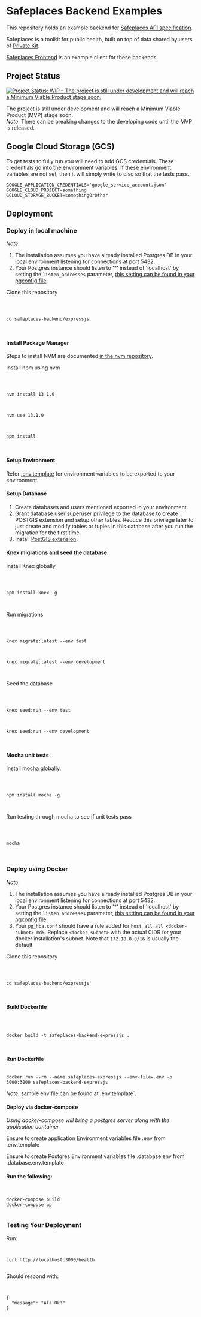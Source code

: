 
# Safeplaces Backend Examples

This repository holds an example backend for [Safeplaces API specification](https://github.com/Path-Check/safeplaces-frontend/blob/dev_mvp/Safe-Places-Server.md).

Safeplaces is a toolkit for public health, built on top of data shared by users of [Private Kit](https://github.com/tripleblindmarket/covid-safe-paths).

[Safeplaces Frontend](https://github.com/Path-Check/safeplaces-frontend) is an example client for these backends.

## Project Status

[![Project Status: WIP – The project is still under development and will reach a Minimum Viable Product stage soon.](https://www.repostatus.org/badges/latest/wip.svg)](https://www.repostatus.org/#wip)

The project is still under development and will reach a Minimum Viable Product (MVP) stage soon.  
*Note*: There can be breaking changes to the developing code until the MVP is released.

## Google Cloud Storage (GCS)

To get tests to fully run you will need to add GCS credentials.  These credentials go into the environment variables. If these environment variables are not set, then it will simply write to disc so that the tests pass.

```
GOOGLE_APPLICATION_CREDENTIALS='google_service_account.json'
GOOGLE_CLOUD_PROJECT=something
GCLOUD_STORAGE_BUCKET=somethingOrOther
```

## Deployment

  

  

### Deploy in local machine

  

  

*Note*:
1. The installation assumes you have already installed Postgres DB in your local environment listening for connections at port 5432.
2. Your Postgres instance should listen to '*' instead of 'localhost' by setting the `listen_addresses` parameter, [this setting can be found in your pgconfig file](https://www.postgresql.org/docs/current/runtime-config-connection.html).
  

  

Clone this repository

  

  

```

  

cd safeplaces-backend/expressjs

  

```

  

  

#### Install Package Manager

  

  

Steps to install NVM are documented [in the nvm repository](https://github.com/nvm-sh/nvm#installing-and-updating).

  

Install npm using nvm

  

  

```

  

nvm install 13.1.0

  

nvm use 13.1.0

  

npm install

  

```

  

#### Setup Environment

Refer [.env.template](.env.template) for environment variables to be exported to your environment.

#### Setup Database

1. Create databases and users mentioned exported in your environment.
1. Grant database user superuser privilege to the database to create POSTGIS extension and setup other tables. Reduce this privilege later to just create and modify tables or tuples in this database after you run the migration for the first time.
1. Install [PostGIS extension](https://postgis.net/install/).

#### Knex migrations and seed the database

  

  

Install Knex globally

  

  

```

  

npm install knex -g

  

```

  

  

Run migrations

  

  

```

  

knex migrate:latest --env test

  

knex migrate:latest --env development

  

```

  

  

Seed the database

  

  

```

  

knex seed:run --env test

  

knex seed:run --env development

  

```

  

  

#### Mocha unit tests

  

  

Install mocha globally.

  

  

```

  

npm install mocha -g

  

```

  

  

Run testing through mocha to see if unit tests pass

  

  

```

  

mocha

  

```

  

  

### Deploy using Docker

  

*Note*:  
1. The installation assumes you have already installed Postgres DB in your local environment listening for connections at port 5432.
2. Your Postgres instance should listen to '*' instead of 'localhost' by setting the `listen_addresses` parameter, [this setting can be found in your pgconfig file](https://www.postgresql.org/docs/current/runtime-config-connection.html).
3. Your `pg_hba.conf` should have a rule added for `host all all <docker-subnet> md5`. Replace `<docker-subnet>` with the actual CIDR for your docker installation's subnet. Note that `172.18.0.0/16` is usually the default.

 

Clone this repository





```

  

cd safeplaces-backend/expressjs

  

```
  

  



#### Build Dockerfile

  

  

```

  

docker build -t safeplaces-backend-expressjs .

  

```

  

  

#### Run Dockerfile

```

docker run --rm --name safeplaces-expressjs --env-file=.env -p 3000:3000 safeplaces-backend-expressjs

```

  

*Note*: sample env file can be found at .env.template`.

  

#### Deploy via docker-compose


 *Using docker-compose will bring a postgres server along with the application container* 
 
Ensure to create application Environment variables  file .env from .env.template

Ensure to create Postgres Environment variables file  .database.env from .database.env.template


#### Run the following:

```


docker-compose build
docker-compose up


```


### Testing Your Deployment

Run:

```


curl http://localhost:3000/health


```

Should respond with:

```


{
  "message": "All Ok!"
}



```